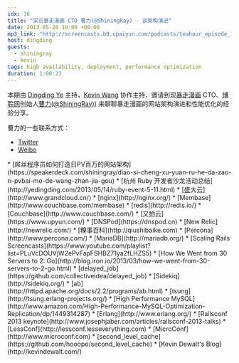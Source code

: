 ```yaml
---
idx: 16
title: "采访暴走漫画 CTO 曹力(@ShiningRay) - 谈架构演进"
date: 2013-05-20 10:00 +08:00
mp3_link: "http://screencasts.b0.upaiyun.com/podcasts/teahour_episode_16.m4a"
host: dingding
guests:
  - shiningray
  - kevin
tags: high availability, deployment, performance optimization
duration: 1:00:23
---
```


本期由 [Dingding Ye](http://yedingding.com) 主持，[Kevin Wang](http://knwang.com) 协作主持，邀请到现[暴走漫画](http://baozoumanhua.com/) CTO、[博聆网](http://www.bling0.com/)创始人[曹力(@ShiningRay)](http://shiningray.cn/)) 来聊聊暴走漫画的网站架构演进和性能优化的经验分享。

曹力的一些联系方式：

* [Twitter](https://twitter.com/shiningray)
* [Weibo](http://weibo.com/ShiningRay)

<section class="notes" markdown="1">
  * [屌丝程序员如何打造日PV百万的网站架构](https://speakerdeck.com/shiningray/diao-si-cheng-xu-yuan-ru-he-da-zao-ri-pvbai-mo-de-wang-zhan-jia-gou)
  * [杭州 Ruby 开发者沙龙活动总结](http://yedingding.com/2013/05/14/ruby-event-5-11.html)
  * [盛大云](http://www.grandcloud.cn/)
  * [nginx](http://nginx.org/)
  * [Membase](http://www.couchbase.com/membase)
  * [redis](http://redis.io/)
  * [Couchbase](http://www.couchbase.com/)
  * [又拍云](https://www.upyun.com/)
  * [DNSPod](https://dnspod.cn)
  * [New Relic](http://newrelic.com/)
  * [糗事百科](http://qiushibaike.com)
  * [Percona](http://www.percona.com/)
  * [MariaDB](http://mariadb.org/)
  * [Scaling Rails Screencasts](https://www.youtube.com/playlist?list=PLuVcDOUVjW2ePvFapFSHBZ71ya2fLHZS5)
  * [How We Went from 30 Servers to 2: Go](http://blog.iron.io/2013/03/how-we-went-from-30-servers-to-2-go.html)
  * [delayed_job](https://github.com/collectiveidea/delayed_job)
  * [Sidekiq](http://sidekiq.org/)
  * [ab](http://httpd.apache.org/docs/2.2/programs/ab.html)
  * [tsung](http://tsung.erlang-projects.org/)
  * [High Performance MySQL](http://www.amazon.com/High-Performance-MySQL-Optimization-Replication/dp/1449314287)
  * [Erlang](http://www.erlang.org/)
  * [Railsconf 2013 keynote](http://www.josephjaber.com/articles/railsconf-2013-talks)
  * [LessConf](http://lessconf.lesseverything.com)
  * [MicroConf](http://www.microconf.com)
  * [second_level_cache](https://github.com/hooopo/second_level_cache)
  * [Kevin Dewalt's Blog](http://kevindewalt.com/)
</section>
